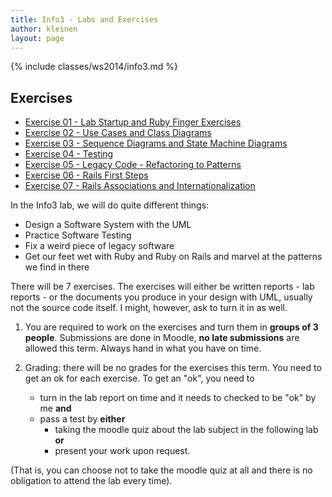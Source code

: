 ```yaml
---
title: Info3 - Labs and Exercises
author: kleinen
layout: page
---
```


{% include classes/ws2014/info3.md %}

## Exercises
* [Exercise 01 - Lab Startup and Ruby Finger Exercises](lab-01-startup)
* [Exercise 02 - Use Cases and Class Diagrams](lab-02-usecases-class)
* [Exercise 03 - Sequence Diagrams and State Machine Diagrams](lab-03-sequence-state)
* [Exercise 04 - Testing](lab-04-testing)
* [Exercise 05 - Legacy Code - Refactoring to Patterns](lab-05-legacy)
* [Exercise 06 - Rails First Steps](lab-06-rails-1)
* [Exercise 07 - Rails Associations and Internationalization](lab-07-rails-2)

In the Info3 lab, we will do quite different things:

 * Design a Software System with the UML
 * Practice Software Testing
 * Fix a weird piece of legacy software
 * Get our feet wet with Ruby and Ruby on Rails and marvel at the patterns we find in there

There will be 7 exercises. The exercises will either be written reports - lab reports - or the documents you produce in your design with UML, usually not the source code itself. I might, however, ask to turn it in as well.


1. You are required to work on the exercises and turn them in **groups of  3 people**. Submissions are done in Moodle, **no late submissions** are allowed this term. Always hand in what you have on time.

1. Grading: there will be no grades for the exercises this term. You need to get an ok for each exercise. To get an "ok", you need to 
    * turn in the lab report on time and it needs to checked to be "ok" by me
**and** 
    * pass a test by **either** 
        * taking the moodle quiz about the lab subject in the following lab **or**
        * present your work upon request.

(That is, you can choose not to take the moodle quiz at all and there is no obligation to attend the lab every time).